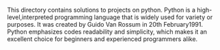 This directory contains solutions to  projects on python. Python is a high-level,interpreted programming language that is widely used for variety or purposes. It was created by Guido Van Rossum in 20th February1991. Python emphasizes codes readability and simplicity, which makes it an excellent choice for beginners and experienced programmers alike.
